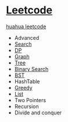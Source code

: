 # [Leetcode](https://leetcode.com/problemset/all/) 
 [huahua leetcode](https://docs.google.com/spreadsheets/d/1SbpY-04Cz8EWw3A_LBUmDEXKUMO31DBjfeMoA0dlfIA/edit?ts=5c91956a#gid=126913158)
* Advanced
* [Search](https://github.com/xliu117/Leetcode/tree/master/Search)  
* [DP](https://github.com/xliu117/Leetcode/tree/master/DP) 
* [Graph](https://github.com/xliu117/Leetcode/blob/master/Graph/readme.md)  
* [Tree](https://github.com/xliu117/Leetcode/tree/master/Tree)  
* [Binary Search](https://github.com/xliu117/Leetcode/tree/master/Binary%20Search)  
* [BST](https://github.com/xliu117/Leetcode/tree/master/BST)  
* HashTable  
* [Greedy](https://github.com/xliu117/Leetcode/tree/master/Greedy)  
* [List](https://github.com/xliu117/Leetcode/tree/master/List)  
* Two Pointers  
* Recursion  
* Divide and conquer  


		

